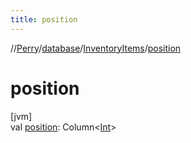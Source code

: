 ```yaml
---
title: position
---
```

//[Perry](../../../index.html)/[database](../index.html)/[InventoryItems](index.html)/[position](position.html)



# position



[jvm]\
val [position](position.html): Column&lt;[Int](https://kotlinlang.org/api/latest/jvm/stdlib/kotlin/-int/index.html)&gt;




